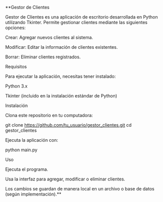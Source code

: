 **Gestor de Clientes

Gestor de Clientes es una aplicación de escritorio desarrollada en Python utilizando Tkinter. Permite gestionar clientes mediante las siguientes opciones:

Crear: Agregar nuevos clientes al sistema.

Modificar: Editar la información de clientes existentes.

Borrar: Eliminar clientes registrados.

Requisitos

Para ejecutar la aplicación, necesitas tener instalado:

Python 3.x

Tkinter (incluido en la instalación estándar de Python)

Instalación

Clona este repositorio en tu computadora:

git clone https://github.com/tu_usuario/gestor_clientes.git
cd gestor_clientes

Ejecuta la aplicación con:

python main.py

Uso

Ejecuta el programa.

Usa la interfaz para agregar, modificar o eliminar clientes.

Los cambios se guardan de manera local en un archivo o base de datos (según implementación).**
